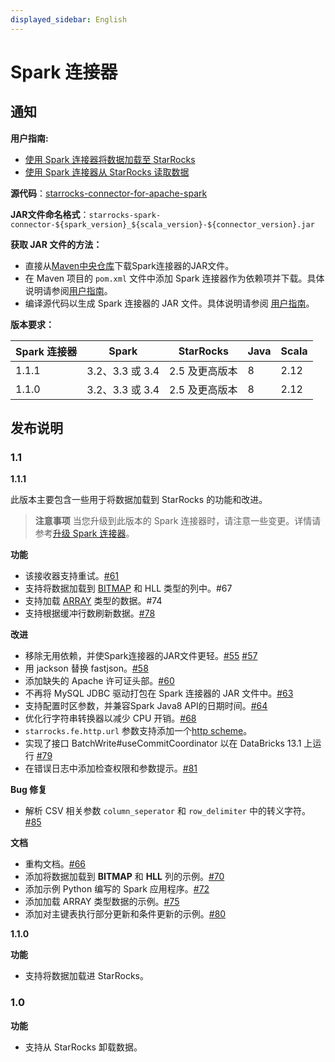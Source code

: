 ```yaml
---
displayed_sidebar: English
---
```


# Spark 连接器

## **通知**

**用户指南:**

- [使用 Spark 连接器将数据加载至 StarRocks](../loading/Spark-connector-starrocks.md)
- [使用 Spark 连接器从 StarRocks 读取数据](../unloading/Spark_connector.md)

**源代码**：[starrocks-connector-for-apache-spark](https://github.com/StarRocks/starrocks-connector-for-apache-spark)

**JAR文件命名格式**：`starrocks-spark-connector-${spark_version}_${scala_version}-${connector_version}.jar`

**获取 JAR 文件的方法：**

- 直接从[Maven中央仓库](https://repo1.maven.org/maven2/com/starrocks)下载Spark连接器的JAR文件。
- 在 Maven 项目的 `pom.xml` 文件中添加 Spark 连接器作为依赖项并下载。具体说明请参阅[用户指南](../loading/Spark-connector-starrocks.md#obtain-spark-connector)。
- 编译源代码以生成 Spark 连接器的 JAR 文件。具体说明请参阅 [用户指南](../loading/Spark-connector-starrocks.md#obtain-spark-connector)。

**版本要求：**

|Spark 连接器|Spark|StarRocks|Java|Scala|
|---|---|---|---|---|
|1.1.1|3.2、3.3 或 3.4|2.5 及更高版本|8|2.12|
|1.1.0|3.2、3.3 或 3.4|2.5 及更高版本|8|2.12|

## **发布说明**

### 1.1

**1.1.1**

此版本主要包含一些用于将数据加载到 StarRocks 的功能和改进。

> **注意事项**
> 当您升级到此版本的 Spark 连接器时，请注意一些变更。详情请参考[升级 Spark 连接器](../loading/Spark-connector-starrocks.md#upgrade-from-version-110-to-111)。

**功能**

- 该接收器支持重试。[#61](https://github.com/StarRocks/starrocks-connector-for-apache-spark/pull/61)
- 支持将数据加载到 [BITMAP](https://github.com/StarRocks/starrocks-connector-for-apache-spark/pull/67) 和 HLL 类型的列中。#67
- 支持加载 [ARRAY](https://github.com/StarRocks/starrocks-connector-for-apache-spark/pull/74) 类型的数据。#74
- 支持根据缓冲行数刷新数据。[#78](https://github.com/StarRocks/starrocks-connector-for-apache-spark/pull/78)

**改进**

- 移除无用依赖，并使Spark连接器的JAR文件更轻。[#55](https://github.com/StarRocks/starrocks-connector-for-apache-spark/pull/55) [#57](https://github.com/StarRocks/starrocks-connector-for-apache-spark/pull/57)
- 用 jackson 替换 fastjson。[#58](https://github.com/StarRocks/starrocks-connector-for-apache-spark/pull/58)
- 添加缺失的 Apache 许可证头部。[#60](https://github.com/StarRocks/starrocks-connector-for-apache-spark/pull/60)
- 不再将 MySQL JDBC 驱动打包在 Spark 连接器的 JAR 文件中。[#63](https://github.com/StarRocks/starrocks-connector-for-apache-spark/pull/63)
- 支持配置时区参数，并兼容Spark Java8 API的日期时间。[#64](https://github.com/StarRocks/starrocks-connector-for-apache-spark/pull/64)
- 优化行字符串转换器以减少 CPU 开销。[#68](https://github.com/StarRocks/starrocks-connector-for-apache-spark/pull/68)
- `starrocks.fe.http.url` 参数支持添加一个[http scheme](https://github.com/StarRocks/starrocks-connector-for-apache-spark/pull/71)。
- 实现了接口 BatchWrite#useCommitCoordinator 以在 DataBricks 13.1 上运行 [\#79](https://github.com/StarRocks/starrocks-connector-for-apache-spark/pull/79)
- 在错误日志中添加检查权限和参数提示。[#81](https://github.com/StarRocks/starrocks-connector-for-apache-spark/pull/81)

**Bug 修复**

- 解析 CSV 相关参数 `column_seperator` 和 `row_delimiter` 中的转义字符。[#85](https://github.com/StarRocks/starrocks-connector-for-apache-spark/pull/85)

**文档**

- 重构文档。[#66](https://github.com/StarRocks/starrocks-connector-for-apache-spark/pull/66)
- 添加将数据加载到 **BITMAP** 和 **HLL** 列的示例。[#70](https://github.com/StarRocks/starrocks-connector-for-apache-spark/pull/70)
- 添加示例 Python 编写的 Spark 应用程序。[#72](https://github.com/StarRocks/starrocks-connector-for-apache-spark/pull/72)
- 添加加载 ARRAY 类型数据的示例。[#75](https://github.com/StarRocks/starrocks-connector-for-apache-spark/pull/75)
- 添加对主键表执行部分更新和条件更新的示例。[#80](https://github.com/StarRocks/starrocks-connector-for-apache-spark/pull/80)

**1.1.0**

**功能**

- 支持将数据加载进 StarRocks。

### 1.0

**功能**

- 支持从 StarRocks 卸载数据。
